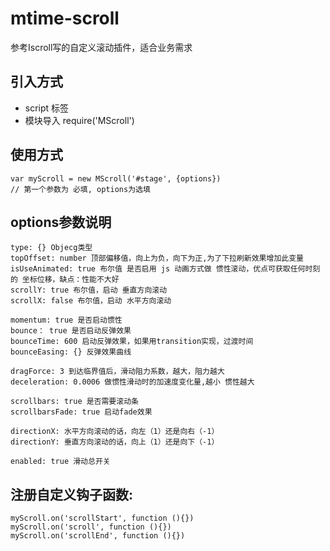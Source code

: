 # mtime-scroll


参考Iscroll写的自定义滚动插件，适合业务需求

## 引入方式
- script 标签 
- 模块导入 require('MScroll')

## 使用方式
```
var myScroll = new MScroll('#stage', {options})
// 第一个参数为 必填, options为选填
```

## options参数说明
```
type: {} Objecg类型
topOffset: number 顶部偏移值，向上为负，向下为正,为了下拉刷新效果增加此变量
isUseAnimated: true 布尔值 是否启用 js 动画方式做 惯性滚动，优点可获取任何时刻的 坐标位移，缺点：性能不大好
scrollY: true 布尔值，启动 垂直方向滚动
scrollX: false 布尔值，启动 水平方向滚动

momentum: true 是否启动惯性
bounce： true 是否启动反弹效果
bounceTime: 600 启动反弹效果，如果用transition实现，过渡时间
bounceEasing: {} 反弹效果曲线

dragForce: 3 到达临界值后，滑动阻力系数，越大，阻力越大
deceleration: 0.0006 做惯性滑动时的加速度变化量,越小 惯性越大

scrollbars: true 是否需要滚动条
scrollbarsFade: true 启动fade效果

directionX: 水平方向滚动的话，向左（1）还是向右（-1）
directionY: 垂直方向滚动的话，向上（1）还是向下（-1）

enabled: true 滑动总开关

```

## 注册自定义钩子函数:
```
myScroll.on('scrollStart', function (){})
myScroll.on('scroll', function (){})
myScroll.on('scrollEnd', function (){})
```